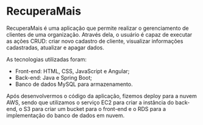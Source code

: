 # RecuperaMais
RecuperaMais é uma aplicação que permite realizar o gerenciamento de clientes de uma organização. Através dela, o usuário é capaz de executar as ações CRUD: criar novo cadastro
de cliente, visualizar informações cadastradas, atualizar e apagar dados.

As tecnologias utilizadas foram:
- Front-end: HTML, CSS, JavaScript e Angular;
- Back-end: Java e Spring Boot;
- Banco de dados MySQL para armazenamento.

Após desenvolvermos o código da aplicação, fizemos deploy para a nuvem AWS, sendo que utilizamos o serviço EC2 para criar a instância do back-end, o S3 para criar um bucket para o front-end e o RDS para a implementação do banco de dados em nuvem.
